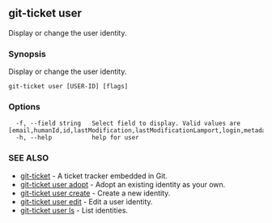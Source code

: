 ## git-ticket user

Display or change the user identity.

### Synopsis

Display or change the user identity.

```
git-ticket user [USER-ID] [flags]
```

### Options

```
  -f, --field string   Select field to display. Valid values are [email,humanId,id,lastModification,lastModificationLamport,login,metadata,name,phabId]
  -h, --help           help for user
```

### SEE ALSO

* [git-ticket](git-ticket.md)	 - A ticket tracker embedded in Git.
* [git-ticket user adopt](git-ticket_user_adopt.md)	 - Adopt an existing identity as your own.
* [git-ticket user create](git-ticket_user_create.md)	 - Create a new identity.
* [git-ticket user edit](git-ticket_user_edit.md)	 - Edit a user identity.
* [git-ticket user ls](git-ticket_user_ls.md)	 - List identities.

